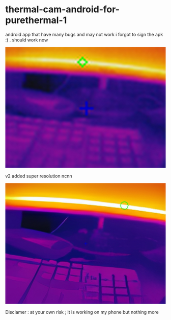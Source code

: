 # thermal-cam-android-for-purethermal-1
 android app that have many bugs and may not work 
 i forgot to sign the apk :) . should work now
 
 ![thumbnail](https://github.com/ilie321/thermal-cam-android-for-purethermal-1/blob/main/2023-01-27-07-34-36.jpeg)
 
 v2 added super resolution ncnn
 
 ![thumbnail](https://github.com/ilie321/thermal-cam-android-for-purethermal-1/blob/main/2023-01-27-07-34-49.jpeg)
 
Disclamer : at your own risk ; it is working on my phone but nothing more

